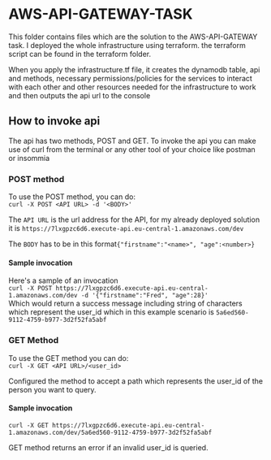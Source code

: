 # AWS-API-GATEWAY-TASK
 This folder contains files which are the solution to the AWS-API-GATEWAY task. I deployed the whole infrastructure using terraform. the terraform script can be found in the terraform folder.

 When you apply the infrastructure.tf file, it creates the dynamodb table, api and methods, necessary permissions/policies for the services to interact with each other and other resources needed for the infrastructure to work and then outputs the api url to the console

## How to invoke api
 The api has two methods, POST and GET. To invoke the api you can make use of curl from the terminal or any other tool of your choice like postman or insommia

### POST method
To use the POST method, you can do:  
`curl -X POST <API URL> -d '<BODY>'`     

The `API URL` is the url address for the API, for my already deployed solution it is `https://7lxgpzc6d6.execute-api.eu-central-1.amazonaws.com/dev`

The `BODY` has to be in this format`{"firstname":"<name>", "age":<number>}`  

#### Sample invocation 
Here's a sample of an invocation   
`curl -X POST https://7lxgpzc6d6.execute-api.eu-central-1.amazonaws.com/dev -d '{"firstname":"Fred", "age":28}'`   
Which would return a success message including string of characters which represent the user_id which in this example scenario is `5a6ed560-9112-4759-b977-3d2f52fa5abf`  


### GET Method
To use the GET method you can do:  
`curl -X GET <API URL>/<user_id>`   

Configured the method to accept a path which represents the user_id of the person you want to query.   

#### Sample invocation
`curl -X GET https://7lxgpzc6d6.execute-api.eu-central-1.amazonaws.com/dev/5a6ed560-9112-4759-b977-3d2f52fa5abf` 

GET method returns an error if an invalid user_id is queried.
